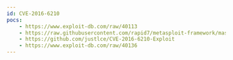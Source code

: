```yaml
---
id: CVE-2016-6210
pocs:
    - https://www.exploit-db.com/raw/40113
    - https://raw.githubusercontent.com/rapid7/metasploit-framework/master/modules/auxiliary/scanner/ssh/ssh_enumusers.rb
    - https://github.com/justlce/CVE-2016-6210-Exploit
    - https://www.exploit-db.com/raw/40136
---
```

